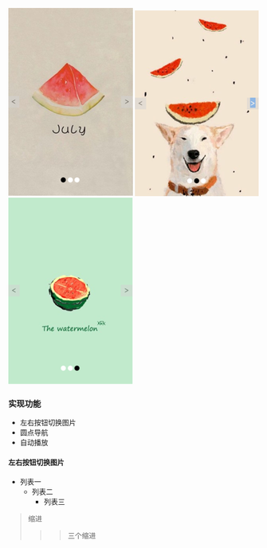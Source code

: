 ![图片1没显示吗？](/readme-pics/1.png)
![图片2没显示吗？](/readme-pics/2.png)
![图片3没显示吗？](/readme-pics/3.png)
### 实现功能
* 左右按钮切换图片
* 圆点导航
* 自动播放

#### 左右按钮切换图片





* 列表一 
    * 列表二              
        * 列表三  
> 缩进
>>> 三个缩进
